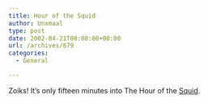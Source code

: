 ```yaml
---
title: Hour of the Squid
author: Unxmaal
type: post
date: 2002-04-21T00:00:00+00:00
url: /archives/679
categories:
  - General

---
```

Zoiks! It&#8217;s only fifteen minutes into The Hour of the [Squid][1].

 [1]: http://www.panix.com/~elibalin/post/time.html